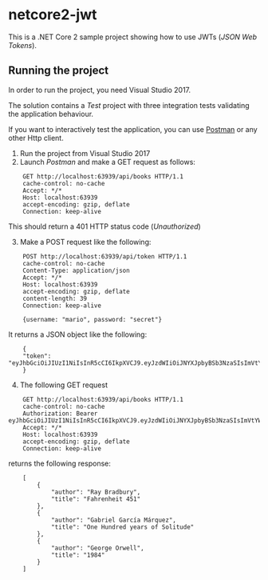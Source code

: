 # netcore2-jwt
This is a .NET Core 2 sample project showing how to use JWTs (_JSON Web Tokens_).


## Running the project ##

In order to run the project, you need Visual Studio 2017.

The solution contains a _Test_ project with three integration tests validating the application behaviour.

If you want to interactively test the application, you can use [Postman](https://www.getpostman.com/) or any other Http client.

1. Run the project from Visual Studio 2017
2. Launch _Postman_ and make a GET request as follows:

```
    GET http://localhost:63939/api/books HTTP/1.1
    cache-control: no-cache
    Accept: */*
    Host: localhost:63939
    accept-encoding: gzip, deflate
    Connection: keep-alive
```

This should return a 401 HTTP status code (_Unauthorized_)

3. Make a POST request like the following:

```
    POST http://localhost:63939/api/token HTTP/1.1
    cache-control: no-cache
    Content-Type: application/json
    Accept: */*
    Host: localhost:63939
    accept-encoding: gzip, deflate
    content-length: 39
    Connection: keep-alive
    
    {username: "mario", password: "secret"}
```

It returns a JSON object like the following:

```
    {
    "token": "eyJhbGciOiJIUzI1NiIsInR5cCI6IkpXVCJ9.eyJzdWIiOiJNYXJpbyBSb3NzaSIsImVtYWlsIjoibWFyaW8ucm9zc2lAZG9tYWluLmNvbSIsImp0aSI6IjVkNTRkMzIwLWQ3N2EtNDFhMy1iZTcwLTc2M2UyMGRmMjE3MyIsImV4cCI6MTUxMTE3NzQwMywiaXNzIjoiaHR0cDovL2xvY2FsaG9zdDo2MzkzOS8iLCJhdWQiOiJodHRwOi8vbG9jYWxob3N0OjYzOTM5LyJ9.g0yooTf3DJO43yL8bT4VE_VIdc5WHFhCVb3u9Jg7VTk"
    }
```

4. The following GET request

```
    GET http://localhost:63939/api/books HTTP/1.1
    cache-control: no-cache
    Authorization: Bearer eyJhbGciOiJIUzI1NiIsInR5cCI6IkpXVCJ9.eyJzdWIiOiJNYXJpbyBSb3NzaSIsImVtYWlsIjoibWFyaW8ucm9zc2lAZG9tYWluLmNvbSIsImp0aSI6IjVkNTRkMzIwLWQ3N2EtNDFhMy1iZTcwLTc2M2UyMGRmMjE3MyIsImV4cCI6MTUxMTE3NzQwMywiaXNzIjoiaHR0cDovL2xvY2FsaG9zdDo2MzkzOS8iLCJhdWQiOiJodHRwOi8vbG9jYWxob3N0OjYzOTM5LyJ9.g0yooTf3DJO43yL8bT4VE_VIdc5WHFhCVb3u9Jg7VTk
    Accept: */*
    Host: localhost:63939
    accept-encoding: gzip, deflate
    Connection: keep-alive
```

returns the following response:

```
	[
	    {
	        "author": "Ray Bradbury",
	        "title": "Fahrenheit 451"
	    },
	    {
	        "author": "Gabriel García Márquez",
	        "title": "One Hundred years of Solitude"
	    },
	    {
	        "author": "George Orwell",
	        "title": "1984"
	    }
	]
```

